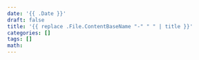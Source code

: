 ```yaml
---
date: '{{ .Date }}'
draft: false
title: '{{ replace .File.ContentBaseName "-" " " | title }}'
categories: []
tags: []
math: 
---
```

